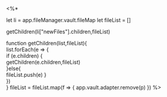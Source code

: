 <%*

let li = app.fileManager.vault.fileMap
let fileList = []

getChildren(li["newFiles"].children,fileList)

function getChildren(list,fileList){  
   list.forEach(e => {  
       if (e.children) {  
           getChildren(e.children,fileList)  
       }else{       
			fileList.push(e)
       }  
   })  
}
fileList = fileList.map(f => {
	app.vault.adapter.remove(p)
})
%>